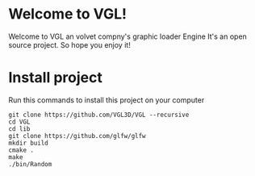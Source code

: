 # Welcome to VGL!

Welcome to VGL an volvet compny's graphic loader Engine It's an open source project. So hope you enjoy it!


# Install project

Run this commands to install this project on your computer
```
git clone https://github.com/VGL3D/VGL --recursive
cd VGL
cd lib
git clone https://github.com/glfw/glfw
mkdir build
cmake .
make
./bin/Random
```